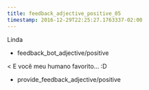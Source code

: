 ```yaml
---
title: feedback_adjective_positive_05
timestamp: 2016-12-29T22:25:27.1763337-02:00
---
```


Linda
* feedback_bot_adjective/positive

< E você meu humano favorito... :D
* provide_feedback_adjective/positive
